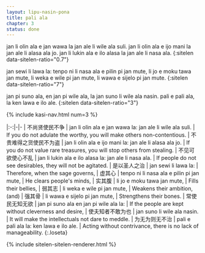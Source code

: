 ```yaml
---
layout: lipu-nasin-pona
title: pali ala
chapter: 3
status: done
---
```


jan li olin ala e jan wawa la jan ale li wile ala suli.
jan li olin ala e ijo mani la jan ale li alasa ala jo.
jan li lukin ala e ilo alasa la jan ale li nasa ala.
{:sitelen data-sitelen-ratio="0.7"}

jan sewi li lawa la:
tenpo ni li nasa ala e pilin pi jan mute,
li jo e moku tawa jan mute,
li weka e wile pi jan mute,
li wawa e sijelo pi jan mute.
{:sitelen data-sitelen-ratio="7"}

jan pi suno ala, en jan pi wile ala, la jan suno li wile ala nasin.
pali e pali ala, la ken lawa e ilo ale.
{:sitelen data-sitelen-ratio="3"}

{% include kasi-nav.html num=3 %}

|:-:|-|-
| 不尚贤<wbr/>使民不争         | jan li olin ala e jan wawa la: jan ale li wile ala suli. | If you do not adulate the worthy, you will make others non-contentious.
| 不贵难得之货<wbr/>使民不为盗 | jan li olin ala e ijo mani la: jan ale li alasa ala jo.  | If you do not value rare treasures, you will stop others from stealing.
| 不见可欲<wbr/>使<!--民?-->心不乱     | jan li lukin ala e ilo alasa la: jan ale li nasa ala.    | If people do not see desirables, they will not be agitated.
| 是以圣人之治                | jan sewi li lawa la:                                     | Therefore, when the sage governs,
| 虚其心                      | tenpo ni li nasa ala e pilin pi jan mute,                | He clears people's minds,
| 实其腹                      | li jo e moku tawa jan mute,                              | Fills their bellies,
| 弱其志                      | li weka e wile pi jan mute,                              | Weakens their ambition, (and)
| 强其骨                      | li wawa e sijelo pi jan mute,                            | Strengthens their bones.
| 常使民无知无欲              | jan pi suno ala en jan pi wile ala la:                   | If the people are kept without cleverness and desire,
| 使夫知者<wbr/>不敢为也       | jan suno li wile ala nasin.                              | It will make the intellectuals not dare to meddle.
| 为无为<wbr/>则无不治         | pali e pali ala la: ken lawa e ilo ale.                  | Acting without contrivance, there is no lack of manageability.
{:.loseta}

{% include sitelen-sitelen-renderer.html %}
